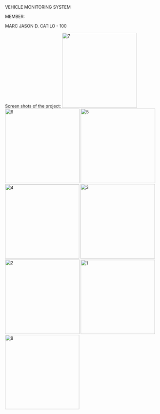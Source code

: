 VEHICLE MONITORING SYSTEM

MEMBER:

MARC JASON D. CATILO  - 100

Screen shots of the project:
<img width="245" alt="7" src="https://github.com/JasonC0de/PYTHON-FINAL./assets/143742546/a5d1ee5d-8af5-457e-9cad-5a171857fb78">
<img width="244" alt="6" src="https://github.com/JasonC0de/PYTHON-FINAL./assets/143742546/a89761f2-6b2e-4196-ac86-6ffad9b2a1f4">
<img width="244" alt="5" src="https://github.com/JasonC0de/PYTHON-FINAL./assets/143742546/2cbaed01-46d2-4592-a3df-55b84284b084">
<img width="243" alt="4" src="https://github.com/JasonC0de/PYTHON-FINAL./assets/143742546/65138687-1f5f-4e6d-b7bb-738020bcd733">
<img width="244" alt="3" src="https://github.com/JasonC0de/PYTHON-FINAL./assets/143742546/ef936327-e206-45a8-8de7-33ea69a8ce4d">
<img width="244" alt="2" src="https://github.com/JasonC0de/PYTHON-FINAL./assets/143742546/ebd7182c-5923-416e-8b7a-5ff84cf9bbda">
<img width="243" alt="1" src="https://github.com/JasonC0de/PYTHON-FINAL./assets/143742546/f1246d9e-bdf6-485c-91cd-2ace3d13cb25">
<img width="243" alt="8" src="https://github.com/JasonC0de/PYTHON-FINAL./assets/143742546/3dcc3945-4dcc-4733-879d-77f8c5d1adca">
